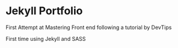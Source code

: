 # Jekyll Portfolio

First Attempt at Mastering Front end following a tutorial by DevTips

First time using Jekyll and SASS
